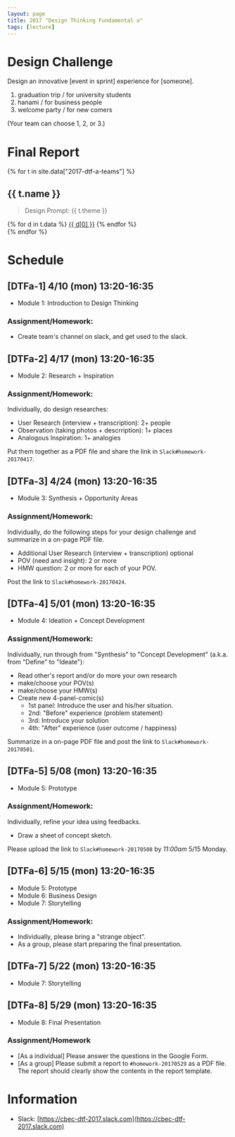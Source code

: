 ```yaml
---
layout: page
title: 2017 "Design Thinking Fundamental a"
tags: [lecture]
---
```


# Design Challenge

Design an innovative [event in sprint] experience for [someone].

1. graduation trip / for university students
2. hanami / for business people
3. welcome party / for new comers

(Your team can choose 1, 2, or 3.)

# Final Report

{% for t in site.data["2017-dtf-a-teams"] %}
<h2>{{ t.name }}</h2>
<blockquote>Design Prompt: {{ t.theme }}</blockquote>
<div class="btn-group" role="group">
  {% for d in t.data %}
    <a href="{{ d[1] }}" role="button" class="btn"><i class="fas fa-arrow-circle-right"></i>{{ d[0] }}</a>
  {% endfor %}
</div>
{% endfor %}


# Schedule

## [DTFa-1] 4/10 (mon) 13:20-16:35

- Module 1: Introduction to Design Thinking

### Assignment/Homework:

- Create team's channel on slack, and get used to the slack.

## [DTFa-2] 4/17 (mon) 13:20-16:35

- Module 2: Research +  Inspiration

### Assignment/Homework:

Individually, do design researches:

- User Research (interview + transcription): 2+ people
- Observation (taking photos + descrription): 1+ places
- Analogous Inspiration: 1+ analogies

Put them together as a PDF file and share the link in ``Slack#homework-20170417``.

## [DTFa-3] 4/24 (mon) 13:20-16:35

- Module 3: Synthesis + Opportunity Areas

### Assignment/Homework:

Individually, do the following steps for your design challenge and summarize in a on-page PDF file.

- Additional User Research (interview + transcription) optional
- POV (need and insight): 2 or more
- HMW question: 2 or more for each of your POV.

Post the link to ``Slack#homework-20170424``.

## [DTFa-4] 5/01 (mon) 13:20-16:35

- Module 4: Ideation + Concept Development

### Assignment/Homework:

Individually, run through from "Synthesis" to "Concept Development" (a.k.a. from "Define" to "Ideate"):

- Read other's report and/or do more your own research
- make/choose your POV(s)
- make/choose your HMW(s)
- Create new 4-panel-comic(s)
  - 1st panel: Introduce the user and his/her situation.
  - 2nd: "Before" experience (problem statement)
  - 3rd: Introduce your solution
  - 4th: "After" experience (user outcome / happiness)

Summarize in a on-page PDF file and post the link to ``Slack#homework-20170501``.

## [DTFa-5] 5/08 (mon) 13:20-16:35

- Module 5: Prototype

### Assignment/Homework:

Individually, refine your idea using feedbacks.

- Draw a sheet of concept sketch.

Please upload the link to ``Slack#homework-20170508`` by *11:00am* 5/15 Monday.

## [DTFa-6] 5/15 (mon) 13:20-16:35

- Module 5: Prototype
- Module 6: Business Design
- Module 7: Storytelling

### Assignment/Homework:

- Individually, please bring a "strange object".
- As a group, please start preparing the final presentation.

## [DTFa-7] 5/22 (mon) 13:20-16:35

- Module 7: Storytelling

## [DTFa-8] 5/29 (mon) 13:20-16:35

- Module 8: Final Presentation

### Assignment/Homework

- [As a individual] Please answer the questions in the Google Form.
- [As a group] Please submit a report to ``#homework-20170529`` as a PDF file. The report should clearly show the contents in the report template.

# Information

- Slack: [https://cbec-dtf-2017.slack.com](https://cbec-dtf-2017.slack.com)
